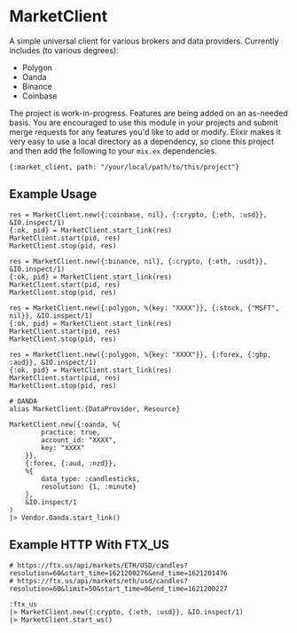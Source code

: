 # MarketClient

A simple universal client for various brokers and data providers. Currently includes (to various degrees):
* Polygon
* Oanda
* Binance
* Coinbase

The project is work-in-progress. Features are being added on an as-needed basis. You are encouraged to
use this module in your projects and submit merge requests for any features you'd like to add or modify.
Elixir makes it very easy to use a local directory as a dependency, so clone this project and then add
the following to your `mix.ex` dependencies.
```
{:market_client, path: "/your/local/path/to/this/project"}
```

## Example Usage
```
res = MarketClient.new({:coinbase, nil}, {:crypto, {:eth, :usd}}, &IO.inspect/1)
{:ok, pid} = MarketClient.start_link(res)
MarketClient.start(pid, res)
MarketClient.stop(pid, res)

res = MarketClient.new({:binance, nil}, {:crypto, {:eth, :usdt}}, &IO.inspect/1)
{:ok, pid} = MarketClient.start_link(res)
MarketClient.start(pid, res)
MarketClient.stop(pid, res)

res = MarketClient.new({:polygon, %{key: "XXXX"}}, {:stock, {"MSFT", nil}}, &IO.inspect/1)
{:ok, pid} = MarketClient.start_link(res)
MarketClient.start(pid, res)
MarketClient.stop(pid, res)

res = MarketClient.new({:polygon, %{key: "XXXX"}}, {:forex, {:gbp, :aud}}, &IO.inspect/1)
{:ok, pid} = MarketClient.start_link(res)
MarketClient.start(pid, res)
MarketClient.stop(pid, res)

# OANDA
alias MarketClient.{DataProvider, Resource}

MarketClient.new({:oanda, %{
        practice: true,
        account_id: "XXXX",
        key: "XXXX"
    }},
    {:forex, {:aud, :nzd}},
    %{
        data_type: :candlesticks,
        resolution: {1, :minute}
    },
    &IO.inspect/1
)
|> Vendor.Oanda.start_link()
```

## Example HTTP With FTX_US

```
# https://ftx.us/api/markets/ETH/USD/candles?resolution=60&start_time=1621200276&end_time=1621201476
# https://ftx.us/api/markets/eth/usd/candles?resolution=60&limit=50&start_time=0&end_time=1621200227

:ftx_us
|> MarketClient.new({:crypto, {:eth, :usd}}, &IO.inspect/1)
|> MarketClient.start_ws()
```
